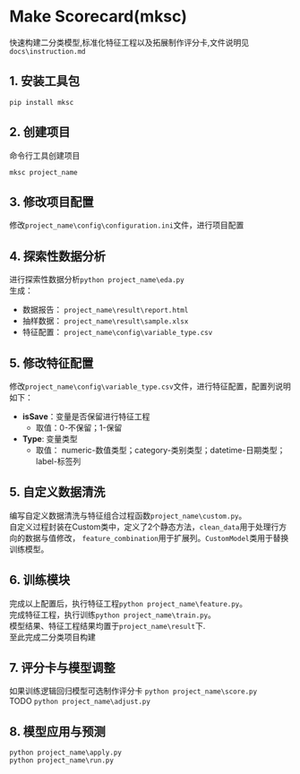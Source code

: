 # Make Scorecard(mksc)
快速构建二分类模型,标准化特征工程以及拓展制作评分卡,文件说明见`docs\instruction.md`

## 1. 安装工具包
```
pip install mksc
```

## 2. 创建项目
命令行工具创建项目
```
mksc project_name
```

## 3. 修改项目配置
修改`project_name\config\configuration.ini`文件，进行项目配置


## 4. 探索性数据分析
进行探索性数据分析`python project_name\eda.py`  
生成：  
* 数据报告： `project_name\result\report.html`  
* 抽样数据： `project_name\result\sample.xlsx`
* 特征配置： `project_name\config\variable_type.csv`

## 5. 修改特征配置
修改`project_name\config\variable_type.csv`文件，进行特征配置，配置列说明如下：  
* __isSave__：变量是否保留进行特征工程
    - 取值：0-不保留；1-保留
* __Type__: 变量类型
    - 取值： numeric-数值类型；category-类别类型；datetime-日期类型；label-标签列

## 5. 自定义数据清洗
编写自定义数据清洗与特征组合过程函数`project_name\custom.py`。  
自定义过程封装在Custom类中，定义了2个静态方法，`clean_data`用于处理行方向的数据与值修改，
`feature_combination`用于扩展列。`CustomModel`类用于替换训练模型。

## 6. 训练模块
完成以上配置后，执行特征工程`python project_name\feature.py`。  
完成特征工程，执行训练`python project_name\train.py`。  
模型结果、特征工程结果均置于`project_name\result`下.  
至此完成二分类项目构建

## 7. 评分卡与模型调整
如果训练逻辑回归模型可选制作评分卡
`python project_name\score.py`  
TODO `python project_name\adjust.py`

## 8. 模型应用与预测
`python project_name\apply.py`  
`python project_name\run.py`  